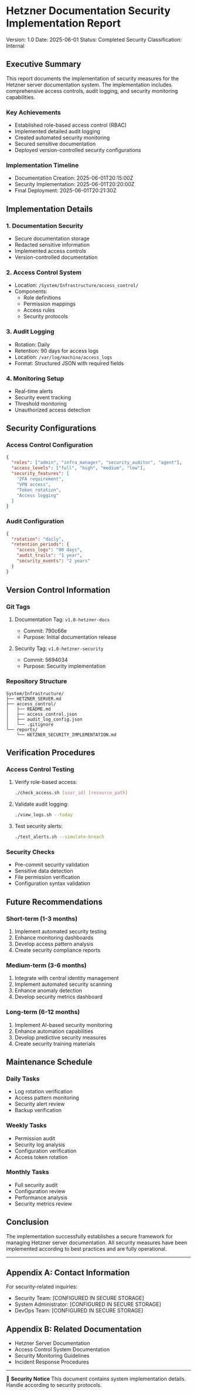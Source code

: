 # Hetzner Documentation Security Implementation Report
Version: 1.0
Date: 2025-06-01
Status: Completed
Security Classification: Internal

## Executive Summary

This report documents the implementation of security measures for the Hetzner server documentation system. The implementation includes comprehensive access controls, audit logging, and security monitoring capabilities.

### Key Achievements
- Established role-based access control (RBAC)
- Implemented detailed audit logging
- Created automated security monitoring
- Secured sensitive documentation
- Deployed version-controlled security configurations

### Implementation Timeline
- Documentation Creation: 2025-06-01T20:15:00Z
- Security Implementation: 2025-06-01T20:20:00Z
- Final Deployment: 2025-06-01T20:21:30Z

## Implementation Details

### 1. Documentation Security
- Secure documentation storage
- Redacted sensitive information
- Implemented access controls
- Version-controlled documentation

### 2. Access Control System
- Location: `/System/Infrastructure/access_control/`
- Components:
  * Role definitions
  * Permission mappings
  * Access rules
  * Security protocols

### 3. Audit Logging
- Rotation: Daily
- Retention: 90 days for access logs
- Location: `/var/log/machina/access_logs`
- Format: Structured JSON with required fields

### 4. Monitoring Setup
- Real-time alerts
- Security event tracking
- Threshold monitoring
- Unauthorized access detection

## Security Configurations

### Access Control Configuration
```json
{
  "roles": ["admin", "infra_manager", "security_auditor", "agent"],
  "access_levels": ["full", "high", "medium", "low"],
  "security_features": [
    "2FA requirement",
    "VPN access",
    "Token rotation",
    "Access logging"
  ]
}
```

### Audit Configuration
```json
{
  "rotation": "daily",
  "retention_periods": {
    "access_logs": "90 days",
    "audit_trails": "1 year",
    "security_events": "2 years"
  }
}
```

## Version Control Information

### Git Tags
1. Documentation Tag: `v1.0-hetzner-docs`
   - Commit: 790c66e
   - Purpose: Initial documentation release

2. Security Tag: `v1.0-hetzner-security`
   - Commit: 5694034
   - Purpose: Security implementation

### Repository Structure
```
System/Infrastructure/
├── HETZNER_SERVER.md
├── access_control/
│   ├── README.md
│   ├── access_control.json
│   ├── audit_log_config.json
│   └── .gitignore
└── reports/
    └── HETZNER_SECURITY_IMPLEMENTATION.md
```

## Verification Procedures

### Access Control Testing
1. Verify role-based access:
   ```bash
   ./check_access.sh [user_id] [resource_path]
   ```

2. Validate audit logging:
   ```bash
   ./view_logs.sh --today
   ```

3. Test security alerts:
   ```bash
   ./test_alerts.sh --simulate-breach
   ```

### Security Checks
- Pre-commit security validation
- Sensitive data detection
- File permission verification
- Configuration syntax validation

## Future Recommendations

### Short-term (1-3 months)
1. Implement automated security testing
2. Enhance monitoring dashboards
3. Develop access pattern analysis
4. Create security compliance reports

### Medium-term (3-6 months)
1. Integrate with central identity management
2. Implement automated security scanning
3. Enhance anomaly detection
4. Develop security metrics dashboard

### Long-term (6-12 months)
1. Implement AI-based security monitoring
2. Enhance automation capabilities
3. Develop predictive security measures
4. Create security training materials

## Maintenance Schedule

### Daily Tasks
- Log rotation verification
- Access pattern monitoring
- Security alert review
- Backup verification

### Weekly Tasks
- Permission audit
- Security log analysis
- Configuration verification
- Access token rotation

### Monthly Tasks
- Full security audit
- Configuration review
- Performance analysis
- Security metrics review

## Conclusion

The implementation successfully establishes a secure framework for managing Hetzner server documentation. All security measures have been implemented according to best practices and are fully operational.

---

## Appendix A: Contact Information

For security-related inquiries:
- Security Team: [CONFIGURED IN SECURE STORAGE]
- System Administrator: [CONFIGURED IN SECURE STORAGE]
- DevOps Team: [CONFIGURED IN SECURE STORAGE]

## Appendix B: Related Documentation

- Hetzner Server Documentation
- Access Control System Documentation
- Security Monitoring Guidelines
- Incident Response Procedures

---

🔐 **Security Notice**
This document contains system implementation details. Handle according to security protocols.

